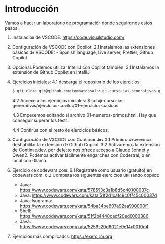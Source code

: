 # Introducción

Vamos a hacer un laboratorio de programación donde seguiremos estos pasos:

1. Instalación de VSCODE: https://code.visualstudio.com/

2. Configuración de VSCODE con Copilot:
   2.1 Instalamos las extensiones básicas de VSCODE: - Spanish language, Live server, Prettier, Github Copilot

3. Opcional. Podemos utilizar IntelliJ con Copilot también:
   3.1 Instalamos la extensión de Github Copilot en IntelliJ

4. Ejercicios iniciales:
   4.1 descarga el repositorio de los ejercicios:

   ```sh
   $ git clone git@github.com:tombatossals/uji-curso-ias-generativas.git
   ```
   
   4.2 Accede a los ejercicios iniciales:
   $ cd uji-curso-ias-generativas/ejercicios-copilot/01-ejercicios-basicos

   4.3 Empecemos editando el archivo 01-numeros-primos.html. Hay que conseguir superar los tests.

   4.4 Continúa con el resto de ejercicios básicos.

6. Configuración de VSCODE con Continue.dev
   3.1 Primero deberemos deshabilitar la extensión de Github Copilot.
   3.2 Activaremos la extensión de Continue.dev, por defecto nos ofrece acceso a Claude Sonnet y Qwen2. Podemos activar fácilmente enganches con Codestral, o en local con Ollama.

7. Ejercicio de codewars.com:
   6.1 Regístrate como usuario (gratuito) en codewars.com.
   6.2 Completa los siguientes ejercicios utilizando copilot:
   - Java: https://www.codewars.com/kata/578553c3a1b8d5c40300037c
   - Java: https://www.codewars.com/kata/51f2d1cafc9c0f745c00037d
   - Java. Isograma: https://www.codewars.com/kata/54ba84be607a92aa900000f1
   - Shell: https://www.codewars.com/kata/51f2b4448cadf20ed0000386
   - Java: https://www.codewars.com/kata/5259b20d6021e9e14c0010d4

8. Ejercicios más complicados:
   https://exercism.org


